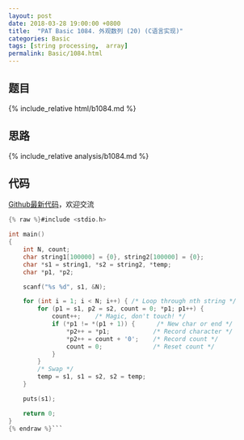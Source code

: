 ```yaml
---
layout: post
date: 2018-03-28 19:00:00 +0800
title:  "PAT Basic 1084. 外观数列 (20) (C语言实现)"
categories: Basic
tags: [string processing,  array]
permalink: Basic/1084.html
---
```


## 题目

{% include_relative html/b1084.md %}

## 思路

{% include_relative analysis/b1084.md %}

## 代码

[Github最新代码](https://github.com/OliverLew/PAT/blob/master/PATBasic/1084.c)，欢迎交流

```c
{% raw %}#include <stdio.h>

int main()
{
	int N, count;
	char string1[100000] = {0}, string2[100000] = {0};
	char *s1 = string1, *s2 = string2, *temp;
	char *p1, *p2;

	scanf("%s %d", s1, &N);

	for (int i = 1; i < N; i++) { /* Loop through nth string */
		for (p1 = s1, p2 = s2, count = 0; *p1; p1++) {
			count++;    /* Magic, don't touch! */
			if (*p1 != *(p1 + 1)) {      /* New char or end */
				*p2++ = *p1;            /* Record character */
				*p2++ = count + '0';    /* Record count */
				count = 0;              /* Reset count */
			}
		}
		/* Swap */
		temp = s1, s1 = s2, s2 = temp;
	}

	puts(s1);

	return 0;
}
{% endraw %}```